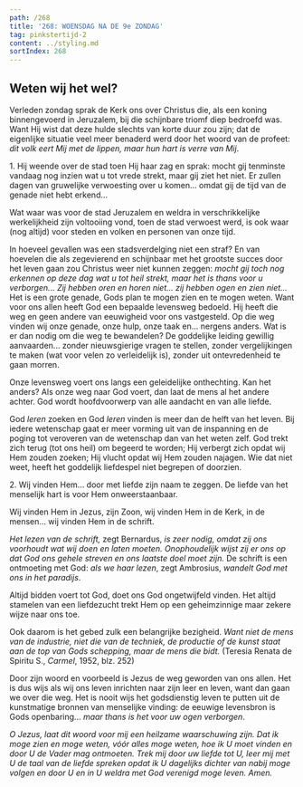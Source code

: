 ```yaml
---
path: /268
title: '268: WOENSDAG NA DE 9e ZONDAG'
tag: pinkstertijd-2
content: ../styling.md
sortIndex: 268
---
```


## Weten wij het wel?

Verleden zondag sprak de Kerk ons over Christus die, als een koning binnengevoerd in Jeruzalem, bij die schijnbare triomf diep bedroefd was. Want Hij wist dat deze hulde slechts van korte duur zou zijn; dat de eigenlijke situatie veel meer benaderd werd door het woord van de profeet: _dit volk eert Mij met de lippen, maar hun hart is verre van Mij_.

1\. Hij weende over de stad toen Hij haar zag en sprak: mocht gij tenminste vandaag nog inzien wat u tot vrede strekt, maar gij ziet het niet. Er zullen dagen van gruwelijke verwoesting over u komen... omdat gij de tijd van de genade niet hebt erkend...

Wat waar was voor de stad Jeruzalem en weldra in verschrikkelijke werkelijkheid zijn voltooiing vond, toen de stad verwoest werd, is ook waar (nog altijd) voor steden en volken en personen van onze tijd.

In hoeveel gevallen was een stadsverdelging niet een straf? En van hoevelen die als zegevierend en schijnbaar met het grootste succes door het leven gaan zou Christus weer niet kunnen zeggen: _mocht gij toch nog erkennen op deze dag wat u tot heil strekt, maar het is thans voor u verborgen..._ _Zij hebben oren en horen niet... zij hebben ogen en zien niet..._ Het is een grote genade, Gods plan te mogen zien en te mogen weten. Want voor ons allen heeft God een bepaalde levensweg bedoeld. Hij heeft die weg en geen andere van eeuwigheid voor ons vastgesteld. Op die weg vinden wij onze genade, onze hulp, onze taak en... nergens anders. Wat is er dan nodig om die weg te bewandelen? De goddelijke leiding gewillig aanvaarden... zonder nieuwsgierige vragen te stellen, zonder vergelijkingen te maken (wat voor velen zo verleidelijk is), zonder uit ontevredenheid te gaan morren.

Onze levensweg voert ons langs een geleidelijke onthechting. Kan het anders? Als onze weg naar God voert, dan laat de mens al het andere achter. God wordt hoofdvoorwerp van alle aandacht en van alle liefde.

God _leren_ zoeken en God _leren_ vinden is meer dan de helft van het leven. Bij iedere wetenschap gaat er meer vorming uit van de inspanning en de poging tot veroveren van de wetenschap dan van het weten zelf. God trekt zich terug (tot ons heil) om begeerd te worden; Hij verbergt zich opdat wij Hem zouden zoeken; Hij vlucht opdat wij Hem zouden najagen. Wie dat niet weet, heeft het goddelijk liefdespel niet begrepen of doorzien.

2\. Wij vinden Hem... door met liefde zijn naam te zeggen. De liefde van het menselijk hart is voor Hem onweerstaanbaar.

Wij vinden Hem in Jezus, zijn Zoon, wij vinden Hem in de Kerk, in de mensen... wij vinden Hem in de schrift.

_Het lezen van de schrift,_ zegt Bernardus, _is zeer nodig, omdat zij ons voorhoudt wat wij doen en laten moeten. Onophoudelijk wijst zij er ons op dat God ons gehele streven en ons laatste doel moet zijn._ De schrift is een ontmoeting met God: _als we haar lezen_, zegt Ambrosius, _wandelt God met ons in het paradijs_.

Altijd bidden voert tot God, doet ons God ongetwijfeld vinden. Het altijd stamelen van een liefdezucht trekt Hem op een geheimzinnige maar zekere wijze naar ons toe.

Ook daarom is het gebed zulk een belangrijke bezigheid. _Want niet de mens van de industrie, niet die van de techniek, de productie of de kunst staat aan de top van Gods schepping, maar de mens die bidt._ (Teresia Renata de Spiritu S., _Carmel_, 1952, blz. 252)

Door zijn woord en voorbeeld is Jezus de weg geworden van ons allen. Het is dus wijs als wij ons leven inrichten naar zijn leer en leven, want dan gaan we over die weg. Het is nooit wijs het godsdienstig leven te putten uit de kunstmatige bronnen van menselijke vinding: de eeuwige levensbron is Gods openbaring... _maar thans is het voor uw ogen verborgen_.

_O Jezus, laat dit woord voor mij een heilzame waarschuwing zijn. Dat ik moge zien en moge weten, vóór alles moge weten, hoe ik U moet vinden en door U de Vader mag ontmoeten. Trek mij door uw liefde tot U, leer mij met U de taal van de liefde spreken opdat ik U dagelijks dichter van nabij moge volgen en door U en in U weldra met God verenigd moge leven. Amen._
